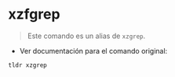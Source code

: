 # xzfgrep

> Este comando es un alias de `xzgrep`.

- Ver documentación para el comando original:

`tldr xzgrep`
